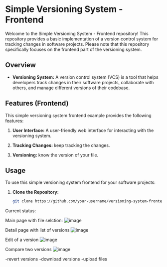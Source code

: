 # Simple Versioning System - Frontend

Welcome to the Simple Versioning System - Frontend repository! This repository provides a basic implementation of a version control system for tracking changes in software projects. Please note that this repository specifically focuses on the frontend part of the versioning system.

## Overview

- **Versioning System:** A version control system (VCS) is a tool that helps developers track changes in their software projects, collaborate with others, and manage different versions of their codebase.

## Features (Frontend)

This simple versioning system frontend example provides the following features:

1. **User Interface:** A user-friendly web interface for interacting with the versioning system.

2. **Tracking Changes:** keep tracking the changes.

3. **Versioning:** know the version of your file.

## Usage

To use this simple versioning system frontend for your software projects:

1. **Clone the Repository:**

   ```bash
   git clone https://github.com/your-username/versioning-system-frontend.git


Current status: 

Main page with file selction: 
![image](https://user-images.githubusercontent.com/83819501/215338447-cb17ff8e-4fcd-441f-be34-2abf01b5e2d7.png)

Detail page with list of versions 
![image](https://user-images.githubusercontent.com/83819501/215338476-ed5a116e-6c98-4b0d-945b-a2bc44b386f0.png)

Edit of a version 
![image](https://user-images.githubusercontent.com/83819501/215338527-b9402ee6-9f74-4602-9501-a800a5b5fada.png)

Compare two versions 
![image](https://user-images.githubusercontent.com/83819501/215338557-27e5fff3-4a4b-44c6-af37-ae04ed128e93.png)

-revert versions 
-download versions
-upload files 
